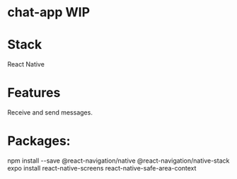 # chat-app WIP

# Stack
React Native

# Features
Receive and send messages.

# Packages:
npm install --save @react-navigation/native @react-navigation/native-stack
expo install react-native-screens react-native-safe-area-context
